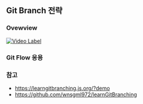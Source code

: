 

## Git Branch 전략

### Ovewview

[![Video Label](http://img.youtube.com/vi/hKJ7TBd7G9E/0.jpg)](https://www.youtube.com/watch?v=hKJ7TBd7G9E)

### Git Flow 응용


### 참고

* <https://learngitbranching.js.org/?demo>
* <https://github.com/wnsgml972/learnGitBranching>
